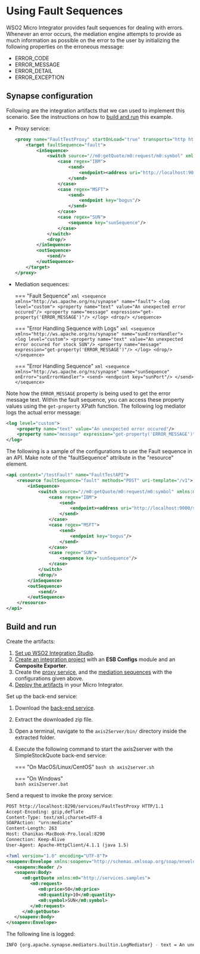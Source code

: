 # Using Fault Sequences 
WSO2 Micro Integrator provides fault sequences for dealing with errors. Whenever an error occurs, the mediation engine attempts to provide as much information as possible on the error to the user by initializing the following properties on the erroneous message:

-	ERROR_CODE
-   ERROR_MESSAGE
-   ERROR_DETAIL
-   ERROR_EXCEPTION

## Synapse configuration
Following are the integration artifacts that we can used to implement this scenario. See the instructions on how to [build and run](#build-and-run) this example.

-   Proxy service:
    ```xml
    <proxy name="FaultTestProxy" startOnLoad="true" transports="http https" xmlns="http://ws.apache.org/ns/synapse">
        <target faultSequence="fault">
            <inSequence>
                <switch source="//m0:getQuote/m0:request/m0:symbol" xmlns:m0="http://services.samples">
                    <case regex="IBM">
                        <send>
                            <endpoint><address uri="http://localhost:9000/services/SimpleStockQuoteService"/></endpoint>
                        </send>
                    </case>
                    <case regex="MSFT">
                        <send>
                            <endpoint key="bogus"/>
                        </send>
                    </case>
                    <case regex="SUN">
                        <sequence key="sunSequence"/>
                    </case>
                </switch>
                <drop/>
            </inSequence>
            <outSequence>
                <send/>
            </outSequence>
        </target>
    </proxy>
    ```
    
-   Mediation sequences:

    === "Fault Sequence"
        ```xml
        <sequence xmlns="http://ws.apache.org/ns/synapse" name="fault">
            <log level="custom">
                <property name="text" value="An unexpected error occured"/>
                <property name="message" expression="get-property('ERROR_MESSAGE')"/>
            </log>
            <drop/>
        </sequence>
        ```

    === "Error Handling Sequence with Logs"
        ```xml
        <sequence xmlns="http://ws.apache.org/ns/synapse" name="sunErrorHandler">
            <log level="custom">
                <property name="text" value="An unexpected error occured for stock SUN"/>
                <property name="message" expression="get-property('ERROR_MESSAGE')"/>
            </log>
            <drop/>
        </sequence>
        ```

    === "Error Handling Sequence"
        ```xml
        <sequence xmlns="http://ws.apache.org/ns/synapse" name="sunSequence" onError="sunErrorHandler">
            <send>
                <endpoint key="sunPort"/>
            </send>
        </sequence>
        ```

Note how the `ERROR_MESSAGE` property is being used to get the error message text. Within the fault sequence, you can access these property values using
the `get-property` XPath function. The following log mediator logs the actual error message:

```xml
<log level="custom">  
    <property name="text" value="An unexpected error occured"/>
    <property name="message" expression="get-property('ERROR_MESSAGE')"/>
</log>
``` 



The following is a sample of the configurations to use the Fault sequence in an API. Make note of the "faultSequence" attribute in the "resource" element.

```xml
<api context="/testFault" name="FaultTestAPI">
    <resource faultSequence="fault" methods="POST" uri-template="/v1">
        <inSequence>
            <switch source="//m0:getQuote/m0:request/m0:symbol" xmlns:m0="http://services.samples">
                <case regex="IBM">
                    <send>
                        <endpoint><address uri="http://localhost:9000/services/SimpleStockQuoteService"/></endpoint>
                    </send>
                </case>
                <case regex="MSFT">
                    <send>
                        <endpoint key="bogus"/>
                    </send>
                </case>
                <case regex="SUN">
                    <sequence key="sunSequence"/>
                </case>
            </switch>
            <drop/>
        </inSequence>
        <outSequence>
            <send/>
        </outSequence>
    </resource>
</api>
```

## Build and run

Create the artifacts:

1. [Set up WSO2 Integration Studio]({{base_path}}/integrate/develop/installing-wso2-integration-studio).
2. [Create an integration project]({{base_path}}/integrate/develop/create-integration-project) with an <b>ESB Configs</b> module and an <b>Composite Exporter</b>.
3. Create the [proxy service]({{base_path}}/integrate/develop/creating-artifacts/creating-a-proxy-service), and the [mediation sequences]({{base_path}}/integrate/develop/creating-artifacts/creating-reusable-sequences) with the configurations given above.
4. [Deploy the artifacts]({{base_path}}/integrate/develop/deploy-artifacts) in your Micro Integrator.

Set up the back-end service:

1. Download the [back-end service](https://github.com/wso2-docs/WSO2_EI/blob/master/Back-End-Service/axis2Server.zip).
2. Extract the downloaded zip file.
3. Open a terminal, navigate to the `axis2Server/bin/` directory inside the extracted folder.
4. Execute the following command to start the axis2server with the SimpleStockQuote back-end service:
   
    === "On MacOS/Linux/CentOS"
        ```bash
        sh axis2server.sh
        ```

    === "On Windows"    
        ```bash
        axis2server.bat
        ```

Send a request to invoke the proxy service:
```xml
POST http://localhost:8290/services/FaultTestProxy HTTP/1.1
Accept-Encoding: gzip,deflate
Content-Type: text/xml;charset=UTF-8
SOAPAction: "urn:mediate"
Content-Length: 263
Host: Chanikas-MacBook-Pro.local:8290
Connection: Keep-Alive
User-Agent: Apache-HttpClient/4.1.1 (java 1.5)

<?xml version="1.0" encoding="UTF-8"?>
<soapenv:Envelope xmlns:soapenv="http://schemas.xmlsoap.org/soap/envelope/">
   <soapenv:Header />
   <soapenv:Body>
      <m0:getQuote xmlns:m0="http://services.samples">
         <m0:request>
            <m0:price>50</m0:price>
            <m0:quantity>10</m0:quantity>
            <m0:symbol>SUN</m0:symbol>
         </m0:request>
      </m0:getQuote>
   </soapenv:Body>
</soapenv:Envelope>
```

The following line is logged:
```bash
INFO {org.apache.synapse.mediators.builtin.LogMediator} - text = An unexpected error occured for stock SUN, message = Couldn't find the endpoint with the key : sunPort
```

